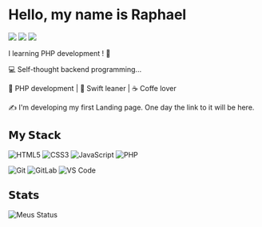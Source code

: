 # Hello, my name is Raphael

[![](https://img.shields.io/badge/-@RaphaelFernando-%23181717?style=flat-square&logo=github)](https://github.com/RaphaelFernando)
[![](https://img.shields.io/badge/-@RaphaelFernando-%23000000?style=flat-square&logo=codepen)](https://codepen.io/RaphaelFernando)
[![](https://img.shields.io/badge/-@RaphaelFernando-%23000000?style=flat-square&logo=codesandbox)](https://codesandbox.io/u/raphaelfernando)

I learning PHP development ! 🐘

:computer: Self-thought backend programming...

🐘 PHP development | 🍎 Swift leaner | ☕️ Coffe lover

:writing_hand: I'm developing my first Landing page. One day the link to it will be here.

## 𝗠𝘆 𝗦𝘁𝗮𝗰𝗸

![HTML5](https://img.shields.io/badge/HTML5-%2523E44D27%2Cffffff?logo=HTML5&logoColor=ffffff&color=ff5a00)
![CSS3](https://img.shields.io/badge/CSS3-%25231572B6?logo=CSS3&color=264de4)
![JavaScript](https://img.shields.io/badge/JavaScript-%2523F7DF1C?logo=JavaScript&logoColor=000000&color=FAD800)
![PHP](https://img.shields.io/badge/PHP-777BB4?&logo=php&logoColor=white)

![Git](https://img.shields.io/badge/-Git-%23F05032?logo=git&logoColor=%23ffffff)
![GitLab](https://img.shields.io/badge/-GitLab-FCA121?logo=gitlab)
![VS Code](https://img.shields.io/badge/-VSCode-%23007ACC?logo=visual-studio-code)

## 𝗦𝘁𝗮𝘁𝘀

![Meus Status](https://github-readme-stats.vercel.app/api?username=RaphaelFernando&show_icons=true&theme=dracula)
